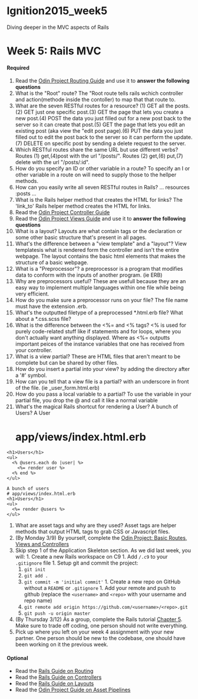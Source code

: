 # Ignition2015_week5
Diving deeper in the MVC aspects of Rails

# Week 5: Rails MVC

#### Required 
1. Read the [Odin Project Routing Guide](http://www.theodinproject.com/ruby-on-rails/routing) and use it to <strong>answer the following questions</strong>
  1. What is the "Root" route? The "Root route tells rails wchich controller and action(methode inside the contoller) to map that that route to. 
  1. What are the seven RESTful routes for a resource? (1) GET all the posts.(2) GET just one specific post.(3) GET the page that lets you create a new post.(4) POST the data you just filled out for a new post back to the server so it can create that post.(5) GET the page that lets you edit an existing post (aka view the "edit post page).(6) PUT the data you just filled out to edit the post back to the server so it can perform the update.(7) DELETE on specific post by sending a delete request to the server.
  1. Which RESTful routes share the same URL but use different verbs? Routes (1) get,(4)post with the url "/posts/". Routes (2) get,(6) put,(7) delete with the url "/posts/:id".
  1. How do you specify an ID or other variable in a route? To specify an I or other variable in a route on will need to supply those to the hellper methods.
  1. How can you easily write all seven RESTful routes in Rails? 
      ...
      resources :posts
      ...
  1. What is the Rails helper method that creates the HTML for links? The 'link_to' Rails helper method creates the HTML for links.
1. Read the [Odin Project Controller Guide](http://www.theodinproject.com/ruby-on-rails/controllers)
1. Read the [Odin Project Views Guide](http://www.theodinproject.com/ruby-on-rails/views) and use it to <strong>answer the following questions</strong>
  1. What is a layout? Layouts are what contain <head> tags or the <DOCTYPE> declaration or some other basic structure that's present in all pages.
  1. What's the difference between a "view template" and a "layout"? View templatesis what is rendered form the controller and isn't the entire webpage. The layout contains the basic html elements that makes the structure of a basic webpage. 
  1. What is a "Preprocessor"? a preprocessor is a program that modifies data to conform with the inputs of another program. (ie ERB)
  1. Why are preprocessors useful? These are usefull because they are an easy way to implement multiple languages within one file while being very efficient.
  1. How do you make sure a preprocessor runs on your file? The file name must have the extension .erb. 
  1. What's the outputted filetype of a preprocessed *.html.erb file? What about a *.css.scss file?
  1. What is the difference between the <%= and <% tags? <% is used for purely code-related stuff like if statements and for loops, where you don't actually want anything displayed. Where as <%= outputts important peices of the instance variables that one has received from your controller.
  1. What is a view partial? These are HTML files that aren't meant to be complete but can be shared by other files.
  1. How do you insert a partial into your view? by adding the directory after a '#' symbol.
  1. How can you tell that a view file is a partial? with an underscore in front of the file. (ie _user_form.html.erb)
  1. How do you pass a local variable to a partial? To use the variable in your partial file, you drop the @ and call it like a normal variable
  1. What's the magical Rails shortcut for rendering a User? A bunch of Users? 
    A User 
        # app/views/index.html.erb
    <h1>Users</h1>
    <ul>
      <% @users.each do |user| %>
        <%= render user %>     
      <% end %>
    </ul>

    A bunch of users
    # app/views/index.html.erb
    <h1>Users</h1>
    <ul>
      <%= render @users %>
    </ul>
    
  1. What are asset tags and why are they used? Asset tags are helper methods that output HTML tags to grab CSS or Javascript files.
1. (By Monday 3/9) By yourself, complete the [Odin Project: Basic Routes, Views and Controllers](http://www.theodinproject.com/ruby-on-rails/basic-routes-views-and-controllers)
  1. Skip step 1 of the Application Skeleton section.  As we did last week, you will:
    1. Create a new Rails workspace on C9
    1. Add `/.c9` to your `.gitignore` file
    1. Setup git and commit the project:
      1. `git init`
      2. `git add .`
      3. `git commit -m 'initial commit'`
    1. Create a new repo on GitHub without a `README` or `.gitignore`
    1. Add your remote and push to github (replace the `<username>` and `<repo>` with your username and repo name)
      1. `git remote add origin https://github.com/<username>/<repo>.git`
      2. `git push -u origin master`
1. (By Thursday 3/12) As a group, complete the Rails tutorial [Chapter 5](https://www.railstutorial.org/book/filling_in_the_layout#top). Make sure to trade off coding, one person should not write everything.  
  1. Pick up where you left on your week 4 assignment with your new partner.  One person should be new to the codebase, one should have been working on it the previous week.

#### Optional
- Read the [Rails Guide on Routing](http://guides.rubyonrails.org/routing.html)
- Read the [Rails Guide on Controllers](http://guides.rubyonrails.org/action_controller_overview.html)
- Read the [Rails Guide on Layouts](http://guides.rubyonrails.org/layouts_and_rendering.html)
- Read the [Odin Project Guide on Asset Pipelines](http://www.theodinproject.com/ruby-on-rails/the-asset-pipeline)
